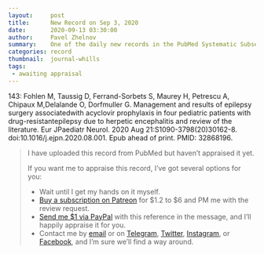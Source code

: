 ```yaml
---
layout:     post
title:      New Record on Sep 3, 2020
date:       2020-09-13 03:30:00
author:     Pavel Zhelnov
summary:    One of the daily new records in the PubMed Systematic Subset indexed by Sep 3, 2020.
categories: record
thumbnail:  journal-whills
tags:
 - awaiting appraisal
---
```


143: Fohlen M, Taussig D, Ferrand-Sorbets S, Maurey H, Petrescu A, Chipaux M,Delalande O, Dorfmuller G. Management and results of epilepsy surgery associatedwith acyclovir prophylaxis in four pediatric patients with drug-resistantepilepsy due to herpetic encephalitis and review of the literature. Eur JPaediatr Neurol. 2020 Aug 21:S1090-3798(20)30162-8. doi:10.1016/j.ejpn.2020.08.001. Epub ahead of print. PMID: 32868196.


> I have uploaded this record from PubMed but haven’t appraised it yet.
>
> If you want me to appraise this record, I’ve got several options for you:
> * Wait until I get my hands on it myself.
> * [Buy a subscription on Patreon](https://patreon.com/zheln) for $1.2 to $6 and PM me with the review request.
> * [Send me $1 via PayPal](https://paypal.me/pjelnov) with this reference in the message, and I’ll happily appraise it for you.
> * Contact me by [email](mailto:pavel@zheln.com) or on [Telegram](https://t.me/drzhelnov), [Twitter](https://twitter.com/drzhelnov), [Instagram](https://instagram.com/igzheln), or [Facebook](https://facebook.com/drzhelnov), and I’m sure we’ll find a way around.
